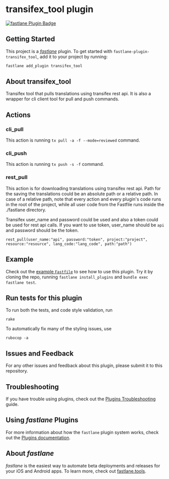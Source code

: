# transifex_tool plugin

[![fastlane Plugin Badge](https://rawcdn.githack.com/fastlane/fastlane/master/fastlane/assets/plugin-badge.svg)](https://rubygems.org/gems/fastlane-plugin-transifex_tool)

## Getting Started

This project is a [_fastlane_](https://github.com/fastlane/fastlane) plugin. To get started with `fastlane-plugin-transifex_tool`, add it to your project by running:

```bash
fastlane add_plugin transifex_tool
```

## About transifex_tool

Transifex tool that pulls translations using transifex rest api. It is also a wrapper for cli client tool for pull and push commands.

## Actions

### cli_pull
This action is running `tx pull -a -f --mode=reviewed` command.

### cli_push
This action is running `tx push -s -f` command.

### rest_pull
This action is for downloading translations using transifex rest api. Path for the saving the translations could be an absolute path or a relative path. In case of a relative path, note that every action and every plugin's code runs in the root of the project, while all user code from the Fastfile runs inside the ./fastlane directory.

Transifex user_name and password could be used and also a token could be used for rest api calls. If you want to use token, user_name should be `api` and password should be the token.

`rest_pull(user_name:"api", password:"token", project:"project", resource:"resource", lang_code:"lang_code", path:"path")`

## Example

Check out the [example `Fastfile`](fastlane/Fastfile) to see how to use this plugin. Try it by cloning the repo, running `fastlane install_plugins` and `bundle exec fastlane test`.

## Run tests for this plugin

To run both the tests, and code style validation, run

```
rake
```

To automatically fix many of the styling issues, use
```
rubocop -a
```

## Issues and Feedback

For any other issues and feedback about this plugin, please submit it to this repository.

## Troubleshooting

If you have trouble using plugins, check out the [Plugins Troubleshooting](https://docs.fastlane.tools/plugins/plugins-troubleshooting/) guide.

## Using _fastlane_ Plugins

For more information about how the `fastlane` plugin system works, check out the [Plugins documentation](https://docs.fastlane.tools/plugins/create-plugin/).

## About _fastlane_

_fastlane_ is the easiest way to automate beta deployments and releases for your iOS and Android apps. To learn more, check out [fastlane.tools](https://fastlane.tools).
